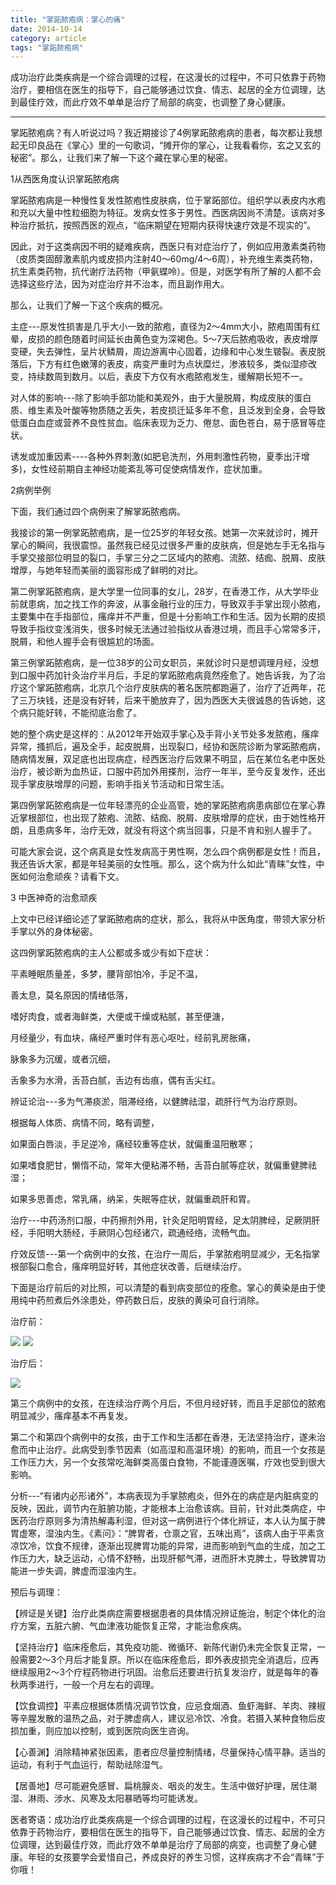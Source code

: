 ```yaml
---
title: "掌跖脓疱病：掌心的痛"
date: 2014-10-14
category: article
tags: "掌跖脓疱病"
---
```


成功治疗此类疾病是一个综合调理的过程，在这漫长的过程中，不可只依靠于药物治疗，要相信在医生的指导下，自己能够通过饮食、情志、起居的全方位调理，达到最佳疗效，而此疗效不单单是治疗了局部的病变，也调整了身心健康。

***

掌跖脓疱病？有人听说过吗？我近期接诊了4例掌跖脓疱病的患者，每次都让我想起无印良品在《掌心》里的一句歌词，“摊开你的掌心，让我看看你，玄之又玄的秘密”。那么，让我们来了解一下这个藏在掌心里的秘密。

1从西医角度认识掌跖脓疱病

掌跖脓疱病是一种慢性复发性脓疱性皮肤病，位于掌跖部位。组织学以表皮内水疱和充以大量中性粒细胞为特征。发病女性多于男性。西医病因尚不清楚。该病对多种治疗抵抗，按照西医的观点，“临床期望在短期内获得快速疗效是不现实的”。

因此，对于这类病因不明的疑难疾病，西医只有对症治疗了，例如应用激素类药物（皮质类固醇激素肌内或皮损内注射40～60mg/4～6周），补充维生素类药物，抗生素类药物，抗代谢疗法药物（甲氨蝶呤）。但是，对医学有所了解的人都不会选择这些疗法，因为对症治疗并不治本，而且副作用大。

那么，让我们了解一下这个疾病的概况。

主症---原发性损害是几乎大小一致的脓疱，直径为2～4mm大小，脓疱周围有红晕，皮损的颜色随着时间延长由黄色变为深褐色。5～7天后脓疱吸收，表皮增厚变硬，失去弹性，呈片状鳞屑，周边游离中心固着，边缘和中心发生皲裂。表皮脱落后，下方有红色嫩薄的表皮，病变严重时为点状糜烂，渗液较多，类似湿疹改变，持续数周到数月。以后，表皮下方仅有水疱脓疱发生，缓解期长短不一。

对人体的影响---除了影响手部功能和美观外，由于大量脱屑，构成皮肤的蛋白质、维生素及叶酸等物质随之丢失，若皮损迁延多年不愈，且泛发到全身，会导致低蛋白血症或营养不良性贫血。临床表现为乏力、倦怠、面色苍白，易于感冒等症状。

诱发或加重因素----各种外界刺激(如肥皂洗剂，外用刺激性药物，夏季出汗增多)，女性经前期自主神经功能紊乱等可促使病情发作，症状加重。

2病例举例

下面，我们通过四个病例来了解掌跖脓疱病。

我接诊的第一例掌跖脓疱病，是一位25岁的年轻女孩。她第一次来就诊时，摊开掌心的瞬间，我很震惊。虽然我已经见过很多严重的皮肤病，但是她左手无名指与手掌交接部位明显的裂口，手掌三分之二区域内的脓疱、流脓、结痂、脱屑、皮肤增厚，与她年轻而美丽的面容形成了鲜明的对比。

第二例掌跖脓疱病，是大学里一位同事的女儿，28岁，在香港工作，从大学毕业前就患病，加之找工作的奔波，从事金融行业的压力，导致双手手掌出现小脓疱，主要集中在手指部位，瘙痒并不严重，但是十分影响工作和生活。因为长期的皮损导致手指纹变浅消失，很多时候无法通过验指纹从香港过境，而且手心常常多汗，脱屑，和他人握手会有很尴尬的场面。

第三例掌跖脓疱病，是一位38岁的公司女职员，来就诊时只是想调理月经，没想到口服中药加针灸治疗半月后，手足的掌跖脓疱病竟然痊愈了。她告诉我，为了治疗这个掌跖脓疱病，北京几个治疗皮肤病的著名医院都跑遍了，治疗了近两年，花了三万块钱，还是没有好转，后来干脆放弃了，因为西医大夫很诚恳的告诉她，这个病只能好转，不能彻底治愈了。

她的整个病史是这样的：从2012年开始双手掌心及手背小关节处多发脓疱，瘙痒异常，搔抓后，遍及全手，起皮脱屑，出现裂口，经协和医院诊断为掌跖脓疱病，随病情发展，双足底也出现病症，经西医治疗后效果不明显，后在某位名老中医处治疗，被诊断为血热证，口服中药加外用搽剂，治疗一年半，至今反复发作，还出现手掌皮肤增厚的问题，影响手指关节活动和日常生活。

第四例掌跖脓疱病是一位年轻漂亮的企业高管，她的掌跖脓疱病患病部位在掌心靠近掌根部位，也出现了脓疱、流脓、结痂、脱屑、皮肤增厚的症状，由于她性格开朗，且患病多年，治疗无效，就没有将这个病当回事，只是不肯和别人握手了。

可能大家会说，这个病真是女性发病高于男性啊，怎么四个病例都是女性！而且，我还告诉大家，都是年轻美丽的女性哦。那么，这个病为什么如此“青睐”女性，中医如何治愈顽疾？请看下文。

3 中医神奇的治愈顽疾

上文中已经详细论述了掌跖脓疱病的症状，那么，我将从中医角度，带领大家分析手掌以外的身体秘密。

这四例掌跖脓疱病的主人公都或多或少有如下症状：

平素睡眠质量差，多梦，腰背部怕冷，手足不温，

善太息，莫名原因的情绪低落，

嗜好肉食，或者海鲜类，大便或干燥或粘腻，甚至便溏，

月经量少，有血块，痛经严重时伴有恶心呕吐，经前乳房胀痛，

脉象多为沉缓，或者沉细，

舌象多为水滑，舌苔白腻，舌边有齿痕，偶有舌尖红。

辨证论治---多为气滞痰淤，阻滞经络，以健脾祛湿，疏肝行气为治疗原则。

根据每人体质、病情不同，略有调整，

如果面白唇淡，手足逆冷，痛经较重等症状，就偏重温阳散寒；

如果嗜食肥甘，懒惰不动，常年大便粘滞不畅，舌苔白腻等症状，就偏重健脾祛湿；

如果多思善虑，常乳痛，纳呆，失眠等症状，就偏重疏肝和胃。

治疗---中药汤剂口服，中药擦剂外用，针灸足阳明胃经，足太阴脾经，足厥阴肝经，手阳明大肠经，手厥阴心包经诸穴，疏通经络，流畅气血。

疗效反馈---第一个病例中的女孩，在治疗一周后，手掌脓疱明显减少，无名指掌根部裂口愈合，瘙痒明显好转，其他症状改善，后继续治疗。

下面是治疗前后的对比照，可以清楚的看到病变部位的痊愈。掌心的黄染是由于使用纯中药煎煮后外涂患处，停药数日后，皮肤的黄染可自行消除。

治疗前：

![](/media/2014/10/14-01.jpg)
![](/media/2014/10/14-02.jpg)

治疗后：

![](/media/2014/10/14-03.jpg)

第三个病例中的女孩，在连续治疗两个月后，不但月经好转，而且手足部位的脓疱明显减少，瘙痒基本不再复发。

第二个和第四个病例中的女孩，由于工作和生活都在香港，无法坚持治疗，遂未治愈而中止治疗。此病受到季节因素（如高湿和高温环境）的影响，而且一个女孩是工作压力大，另一个女孩常吃海鲜类高蛋白食物，不能谨遵医嘱，疗效也受到很大影响。

分析---“有诸内必形诸外”，本病表现为手掌脓疱炎，但外在的病症是内脏病变的反映，因此，调节内在脏腑功能，才能根本上治愈该病。目前，针对此类病症，中医药治疗原则多为清热解毒利湿，但对这一病例进行个体化辨证，本人认为属于脾胃虚寒，湿浊内生。《素问》：“脾胃者，仓禀之官，五味出焉”，该病人由于平素贪凉饮冷，饮食不规律，逐渐出现脾胃功能的异常，进而影响到气血的生成，加之工作压力大，缺乏运动，心情不舒畅，出现肝郁气滞，进而肝木克脾土，导致脾胃功能进一步失调，脾虚而湿浊内生。

预后与调理：

【辨证是关键】治疗此类病症需要根据患者的具体情况辨证施治，制定个体化的治疗方案，五脏六腑、气血津液功能恢复正常，才能治愈疾病。

【坚持治疗】临床痊愈后，其免疫功能、微循环、新陈代谢仍未完全恢复正常，一般需要2～3个月后才能复原。所以在临床痊愈后，即外表皮损完全消退后，应再继续服用2～3个疗程药物进行巩固。治愈后还要进行抗复发治疗，就是每年的春秋两季进行，一般一个月左右的调理。

【饮食调控】平素应根据体质情况调节饮食，应忌食烟酒、鱼虾海鲜、羊肉、辣椒等辛腥发散的温热之品，对于脾虚病人，建议忌冷饮、冷食。若摄入某种食物后皮损加重，则应加以控制，或到医院向医生咨询。

【心善渊】消除精神紧张因素，患者应尽量控制情绪，尽量保持心情平静。适当的运动，有利于气血运行，帮助祛除湿气。

【居善地】尽可能避免感冒、扁桃腺炎、咽炎的发生。生活中做好护理，居住潮湿、淋雨、涉水、风寒及太阳暴晒等均可能诱发。

医者寄语：成功治疗此类疾病是一个综合调理的过程，在这漫长的过程中，不可只依靠于药物治疗，要相信在医生的指导下，自己能够通过饮食、情志、起居的全方位调理，达到最佳疗效，而此疗效不单单是治疗了局部的病变，也调整了身心健康。年轻的女孩要学会爱惜自己，养成良好的养生习惯，这样疾病才不会“青睐”于你哦！
